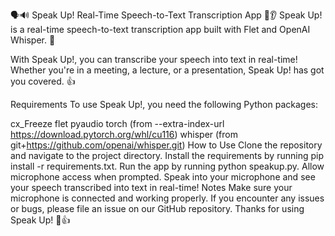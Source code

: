 🗣️🔊 Speak Up! Real-Time Speech-to-Text Transcription App 📝👂
Speak Up! is a real-time speech-to-text transcription app built with Flet and OpenAI Whisper. 🚀

With Speak Up!, you can transcribe your speech into text in real-time! Whether you're in a meeting, a lecture, or a presentation, Speak Up! has got you covered. 👍

Requirements
To use Speak Up!, you need the following Python packages:

cx_Freeze
flet
pyaudio
torch (from --extra-index-url https://download.pytorch.org/whl/cu116)
whisper (from git+https://github.com/openai/whisper.git)
How to Use
Clone the repository and navigate to the project directory.
Install the requirements by running pip install -r requirements.txt.
Run the app by running python speakup.py.
Allow microphone access when prompted.
Speak into your microphone and see your speech transcribed into text in real-time!
Notes
Make sure your microphone is connected and working properly.
If you encounter any issues or bugs, please file an issue on our GitHub repository.
Thanks for using Speak Up! 💬👍
